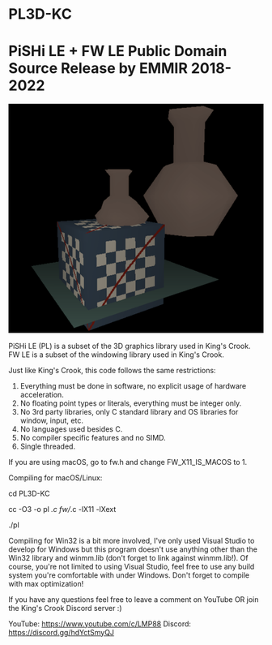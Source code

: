 # PL3D-KC
PiSHi LE + FW LE Public Domain Source Release by EMMIR 2018-2022
================================================================

![alt text](/screenshot.png?raw=true)

PiSHi LE (PL) is a subset of the 3D graphics library used in King's Crook.
FW LE is a subset of the windowing library used in King's Crook.

Just like King's Crook, this code follows the same restrictions:

1. Everything must be done in software, no explicit usage of hardware acceleration.
2. No floating point types or literals, everything must be integer only.
3. No 3rd party libraries, only C standard library and OS libraries for window, input, etc.
4. No languages used besides C.
5. No compiler specific features and no SIMD.
6. Single threaded.

If you are using macOS, go to fw.h and change FW_X11_IS_MACOS to 1.

Compiling for macOS/Linux:

  cd PL3D-KC
  
  cc -O3 -o pl *.c fw/*.c -lX11 -lXext
  
  ./pl  
  
  
Compiling for Win32 is a bit more involved, I've only used Visual Studio
to develop for Windows but this program doesn't use anything other than
the Win32 library and winmm.lib (don't forget to link against winmm.lib!).
Of course, you're not limited to using Visual Studio, feel free to use
any build system you're comfortable with under Windows.
Don't forget to compile with max optimization!

If you have any questions feel free to leave a comment on YouTube OR
join the King's Crook Discord server :)

YouTube: https://www.youtube.com/c/LMP88
Discord: https://discord.gg/hdYctSmyQJ
